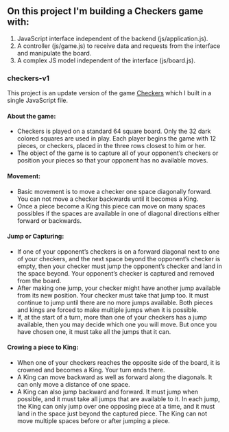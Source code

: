 ## On this project I'm building a Checkers game with:
  1. JavaScript interface independent of the backend (js/application.js).
  2. A controller (js/game.js) to receive data and requests from the interface and manipulate the board.
  3. A complex JS model independent of the interface (js/board.js).

### checkers-v1
This project is an update version of the game [Checkers](https://github.com/RenanBa/Checkers) which I built in a single JavaScript file.

#### About the game:
* Checkers is played on a standard 64 square board. Only the 32 dark colored squares are used in play. Each player begins the game with 12 pieces, or checkers, placed in the three rows closest to him or her.
* The object of the game is to capture all of your opponent’s checkers or position your pieces so that your opponent has no available moves.

#### Movement:
* Basic movement is to move a checker one space diagonally forward. You can not move a checker backwards until it becomes a King.
* Once a piece become a King this piece can move on many spaces possibles if the spaces are available in one of diagonal directions either forward or backwards.

#### Jump or Capturing:
* If one of your opponent’s checkers is on a forward diagonal next to one of your checkers, and the next space beyond the opponent’s checker is empty, then your checker must jump the opponent’s checker and land in the space beyond. Your opponent’s checker is captured and removed from the board.
* After making one jump, your checker might have another jump available from its new position. Your checker must take that jump too. It must continue to jump until there are no more jumps available. Both pieces and kings are forced to make multiple jumps when it is possible.
* If, at the start of a turn, more than one of your checkers has a jump available, then you may decide which one you will move. But once you have chosen one, it must take all the jumps that it can.

#### Crowing a piece to King:
* When one of your checkers reaches the opposite side of the board, it is crowned and becomes a King. Your turn ends there.
* A King can move backward as well as forward along the diagonals. It can only move a distance of one space.
* A King can also jump backward and forward. It must jump when possible, and it must take all jumps that are available to it. In each jump, the King can only jump over one opposing piece at a time, and it must land in the space just beyond the captured piece. The King can not move multiple spaces before or after jumping a piece.

